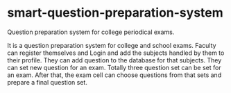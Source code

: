 # smart-question-preparation-system
Question preparation system for college periodical exams.

It is a question preparation system for college and school exams.
Faculty can register themselves and Login and add the subjects handled by them to their profile. They can add question to the database for that subjects. They can set new question for an exam. Totally three question set can be set for an exam. After that, the exam cell can choose questions from that sets and prepare a final question set.
